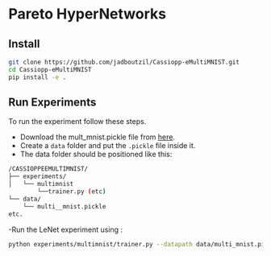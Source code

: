 # Pareto HyperNetworks 




## Install

```bash
git clone https://github.com/jadboutzil/Cassiopp-eMultiMNIST.git
cd Cassiopp-eMultiMNIST
pip install -e .
```

## Run Experiments
To run the experiment follow these steps.
- Download the mult_mnist.pickle file from [here](https://drive.google.com/open?id=1VnmCmBAVh8f_BKJg1KYx-E137gBLXbGG).
- Create a `data` folder and put the `.pickle` file inside it.
- The data folder should be positioned like this:
```bash
/CASSIOPPEEMULTIMNIST/
├── experiments/
│   └── multimnist
        └──trainer.py (etc)
└── data/
    └── multi__mnist.pickle
etc.
```
-Run the LeNet experiment using : 
```bash
python experiments/multimnist/trainer.py --datapath data/multi_mnist.pickle 
```    
